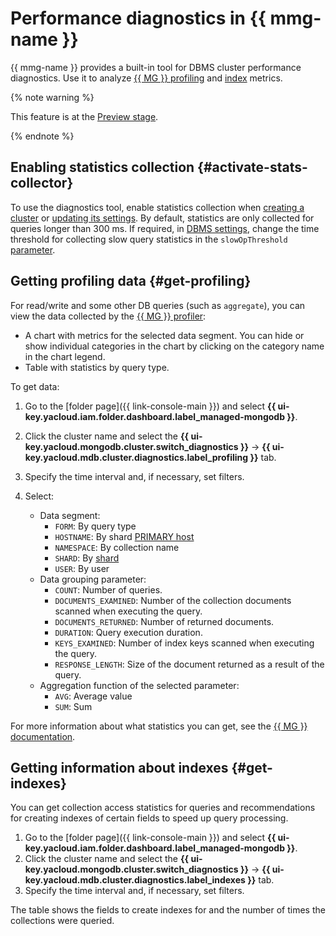 # Performance diagnostics in {{ mmg-name }}

{{ mmg-name }} provides a built-in tool for DBMS cluster performance diagnostics. Use it to analyze [{{ MG }} profiling](#get-profiling) and [index](#get-indexes) metrics.

{% note warning %}


This feature is at the [Preview stage](../../overview/concepts/launch-stages.md).


{% endnote %}

## Enabling statistics collection {#activate-stats-collector}

To use the diagnostics tool, enable statistics collection when [creating a cluster](cluster-create.md) or [updating its settings](update.md#change-additional-settings). By default, statistics are only collected for queries longer than 300 ms. If required, in [DBMS settings](update.md#change-mongod-config), change the time threshold for collecting slow query statistics in the `slowOpThreshold` [parameter](../concepts/settings-list.md#setting-slow-op-threshold).

## Getting profiling data {#get-profiling}

For read/write and some other DB queries (such as `aggregate`), you can view the data collected by the [{{ MG }} profiler](tools.md#explore-profiler):

- A chart with metrics for the selected data segment. You can hide or show individual categories in the chart by clicking on the category name in the chart legend.
- Table with statistics by query type.

To get data:

1. Go to the [folder page]({{ link-console-main }}) and select **{{ ui-key.yacloud.iam.folder.dashboard.label_managed-mongodb }}**.
1. Click the cluster name and select the **{{ ui-key.yacloud.mongodb.cluster.switch_diagnostics }}** → **{{ ui-key.yacloud.mdb.cluster.diagnostics.label_profiling }}** tab.
1. Specify the time interval and, if necessary, set filters.
1. Select:

   * Data segment:
       * `FORM`: By query type
       * `HOSTNAME`: By shard [PRIMARY host](../concepts/replication.md)
       * `NAMESPACE`: By collection name
       * `SHARD`: By [shard](../concepts/sharding.md)
       * `USER`: By user
   * Data grouping parameter:
       * `COUNT`: Number of queries.
       * `DOCUMENTS_EXAMINED`: Number of the collection documents scanned when executing the query.
       * `DOCUMENTS_RETURNED`: Number of returned documents.
       * `DURATION`: Query execution duration.
       * `KEYS_EXAMINED`: Number of index keys scanned when executing the query.
       * `RESPONSE_LENGTH`: Size of the document returned as a result of the query.
   * Aggregation function of the selected parameter:
       * `AVG`: Average value
       * `SUM`: Sum

For more information about what statistics you can get, see the [{{ MG }} documentation](https://docs.mongodb.com/manual/reference/database-profiler/#output-reference).

## Getting information about indexes {#get-indexes}

You can get collection access statistics for queries and recommendations for creating indexes of certain fields to speed up query processing.

1. Go to the [folder page]({{ link-console-main }}) and select **{{ ui-key.yacloud.iam.folder.dashboard.label_managed-mongodb }}**.
1. Click the cluster name and select the **{{ ui-key.yacloud.mongodb.cluster.switch_diagnostics }}** → **{{ ui-key.yacloud.mdb.cluster.diagnostics.label_indexes }}** tab.
1. Specify the time interval and, if necessary, set filters.

The table shows the fields to create indexes for and the number of times the collections were queried.
